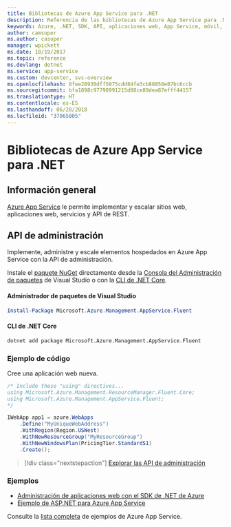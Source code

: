 ```yaml
---
title: Bibliotecas de Azure App Service para .NET
description: Referencia de las bibliotecas de Azure App Service para .NET
keywords: Azure, .NET, SDK, API, aplicaciones web, App Service, móvil, asp.net
author: camsoper
ms.author: casoper
manager: wpickett
ms.date: 10/19/2017
ms.topic: reference
ms.devlang: dotnet
ms.service: app-service
ms.custom: devcenter, svc-overview
ms.openlocfilehash: 0fee28930dff5075cdd84fe3cb88850e07bc6ccb
ms.sourcegitcommit: bfa1898c97798991215d08ce89dea87efff44157
ms.translationtype: HT
ms.contentlocale: es-ES
ms.lasthandoff: 06/28/2018
ms.locfileid: "37065805"
---
```

# <a name="azure-app-service-libraries-for-net"></a>Bibliotecas de Azure App Service para .NET

## <a name="overview"></a>Información general

[Azure App Service](/azure/app-service/app-service-value-prop-what-is) le permite implementar y escalar sitios web, aplicaciones web, servicios y API de REST.

## <a name="management-api"></a>API de administración

Implemente, administre y escale elementos hospedados en Azure App Service con la API de administración.

Instale el [paquete NuGet](https://www.nuget.org/packages/Microsoft.Azure.Management.AppService.Fluent) directamente desde la [Consola del Administración de paquetes][PackageManager] de Visual Studio o con la [CLI de .NET Core][DotNetCLI].


#### <a name="visual-studio-package-manager"></a>Administrador de paquetes de Visual Studio

```powershell
Install-Package Microsoft.Azure.Management.AppService.Fluent
```

#### <a name="net-core-cli"></a>CLI de .NET Core

```bash
dotnet add package Microsoft.Azure.Management.AppService.Fluent
```

### <a name="code-example"></a>Ejemplo de código

Cree una aplicación web nueva.

```csharp
/* Include these "using" directives...
using Microsoft.Azure.Management.ResourceManager.Fluent.Core;
using Microsoft.Azure.Management.AppService.Fluent;
*/

IWebApp app1 = azure.WebApps
    .Define("MyUniqueWebAddress")
    .WithRegion(Region.USWest)
    .WithNewResourceGroup("MyResourceGroup")
    .WithNewWindowsPlan(PricingTier.StandardS1)
    .Create();
```

> [!div class="nextstepaction"]
> [Explorar las API de administración](/dotnet/api/overview/azure/appservice/management)

### <a name="samples"></a>Ejemplos

* [Administración de aplicaciones web con el SDK de .NET de Azure](https://azure.microsoft.com/resources/samples/app-service-web-dotnet-manage/)
* [Ejemplo de ASP.NET para Azure App Service](https://azure.microsoft.com/resources/samples/app-service-web-dotnet-get-started/)

Consulte la [lista completa](https://azure.microsoft.com/resources/samples/?platform=dotnet&term=app%20service) de ejemplos de Azure App Service.

[PackageManager]: https://docs.microsoft.com/nuget/tools/package-manager-console
[DotNetCLI]: https://docs.microsoft.com/dotnet/core/tools/dotnet-add-package